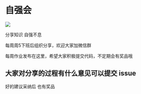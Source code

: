 # 自强会 

![](https://cdn.rawgit.com/sindresorhus/awesome/d7305f38d29fed78fa85652e3a63e154dd8e8829/media/badge.svg)

分享知识 自强不息

每周周5下班后组织分享，欢迎大家加微信群

每周作业发布在这里，希望大家积极提交代码，不定期会有奖品哦

大家对分享的过程有什么意见可以提交 issue
-------
好的建议采纳后 也有奖品
